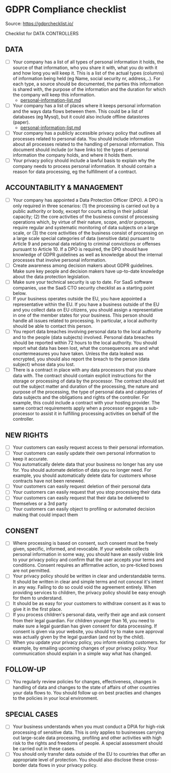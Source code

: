 # GDPR Compliance checklist

Source: https://gdprchecklist.io/

Checklist for DATA CONTROLLERS

## DATA

- [ ] Your company has a list of all types of personal information it holds, the source of that information, who you share it with, what you do with it and how long you will keep it. This is a list of the actual types (columns) of information being held (eg Name, social security nr, address,..). For each type, a source should be documented, the parties this information is shared with, the purpose of the information and the duration for which the company will keep this information.
  - [personal-information-list.md](personal-information-list.md)
- [ ] Your company has a list of places where it keeps personal information and the ways data flows between them. This could be a list of databases (eg Mysql), but it could also include offline datastores (paper).
  - [personal-information-list.md](personal-information-list.md)
- [ ] Your company has a publicly accessible privacy policy that outlines all processes related to personal data. You should include information about all processes related to the handling of personal information. This document should include (or have links to) the types of personal information the company holds, and where it holds them.
- [ ] Your privacy policy should include a lawful basis to explain why the company needs to process personal information. It should contain a reason for data processing, eg the fulfillment of a contract.

## ACCOUNTABILITY & MANAGEMENT

- [ ] Your company has appointed a Data Protection Officer (DPO). A DPO is only required in three scenarios: (1) the processing is carried out by a public authority or body, except for courts acting in their judicial capacity; (2) the core activities of the business consist of processing operations which, by virtue of their nature, scope, and/or purposes, require regular and systematic monitoring of data subjects on a large scale, or (3) the core activities of the business consist of processing on a large scale special categories of data (sensitive data) pursuant to Article 9 and personal data relating to criminal convictions or offenses pursuant to Article 10. If a DPO is required, the DPO should have knowledge of GDPR guidelines as well as knowledge about the internal processes that involve personal information.
- [ ] Create awareness among decision makers about GDPR guidelines. Make sure key people and decision makers have up-to-date knowledge about the data protection legislation.
- [ ] Make sure your technical security is up to date. For SaaS software companies, use the SaaS CTO security checklist as a starting point below.
- [ ] If your business operates outside the EU, you have appointed a representative within the EU. If you have a business outside of the EU and you collect data on EU citizens, you should assign a representative in one of the member states for your business. This person should handle all issues related to processing. In particular, a local authority should be able to contact this person.
- [ ] You report data breaches involving personal data to the local authority and to the people (data subjects) involved. Personal data breaches should be reported within 72 hours to the local authority. You should report what data has been lost, what the consequences are and what countermeasures you have taken. Unless the data leaked was encrypted, you should also report the breach to the person (data subject) whose data you lost.
- [ ] There is a contract in place with any data processors that you share data with. The contract should contain explicit instructions for the storage or processing of data by the processor. The contract should set out the subject matter and duration of the processing, the nature and purpose of the processing, the type of personal data and categories of data subjects and the obligations and rights of the controller. For example, this could include a contract with your hosting provider. The same contract requirements apply when a processor engages a sub-processor to assist it in fulfilling processing activities on behalf of the controller.

## NEW RIGHTS

- [ ] Your customers can easily request access to their personal information.
- [ ] Your customers can easily update their own personal information to keep it accurate.
- [ ] You automatically delete data that your business no longer has any use for. You should automate deletion of data you no longer need. For example, you should automatically delete data for customers whose contracts have not been renewed.
- [ ] Your customers can easily request deletion of their personal data
- [ ] Your customers can easily request that you stop processing their data
- [ ] Your customers can easily request that their data be delivered to themselves or a 3rd party
- [ ] Your customers can easily object to profiling or automated decision making that could impact them

## CONSENT

- [ ] Where processing is based on consent, such consent must be freely given, specific, informed, and revocable. If your website collects personal information in some way, you should have an easily visble link to your privacy policy and confirm that the user accepts your terms and conditions. Consent requires an affirmative action, so pre-ticked boxes are not permitted.
- [ ] Your privacy policy should be written in clear and understandable terms. It should be written in clear and simple terms and not conceal it's intent in any way. Failing to do so could void the agreement entirely. When providing services to children, the privacy policy should be easy enough for them to understand.
- [ ] It should be as easy for your customers to withdraw consent as it was to give it in the first place.
- [ ] If you process children's personal data, verify their age and ask consent from their legal guardian. For children younger than 16, you need to make sure a legal guardian has given consent for data processing. If consent is given via your website, you should try to make sure approval was actually given by the legal guardian (and not by the child).
- [ ] When you update your privacy policy, you inform existing customers. for example, by emailing upcoming changes of your privacy policy. Your communication should explain in a simple way what has changed.

## FOLLOW-UP

- [ ] You regularly review policies for changes, effectiveness, changes in handling of data and changes to the state of affairs of other countries your data flows to. You should follow up on best practies and changes to the policies in your local environment.

## SPECIAL CASES

- [ ] Your business understands when you must conduct a DPIA for high-risk processing of sensitive data. This is only applies to businesses carrying out large-scale data processing, profiling and other activities with high risk to the rights and freedoms of people. A special assessment should be carried out in these cases.
- [ ] You should only transfer data outside of the EU to countries that offer an appropriate level of protection. You should also disclose these cross-border data flows in your privacy policy.
